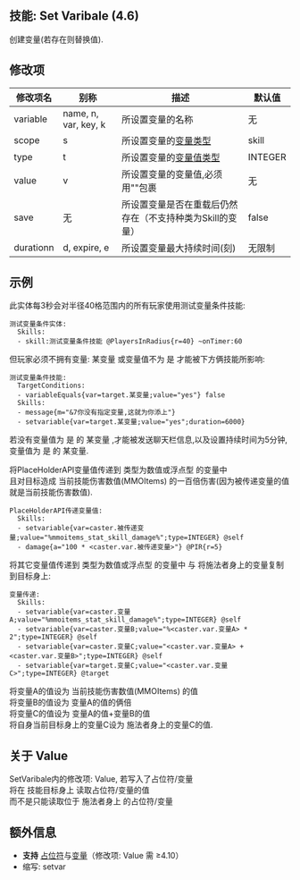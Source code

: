 技能: Set Varibale (4.6)
--------------------------

创建变量(若存在则替换值).

修改项
----------

| 修改项名 | 别称    | 描述                                                                                                    | 默认值 |
|-----------|------------|----------------------------------------------------------------------------------------------------------------|---------------|
| variable | name, n, var, key, k | 所设置变量的名称 | 无 |
| scope | s | 所设置变量的[变量类型](技能/变量#变量类型) | skill |
| type | t | 所设置变量的[变量值类型](技能/变量#变量种类) | INTEGER |
| value | v | 所设置变量的变量值,必须用""包裹 | 无 |
| save | 无 | 所设置变量是否在重载后仍然存在（不支持种类为Skill的变量） | false |
| durationn | d, expire, e | 所设置变量最大持续时间(刻) | 无限制 |

示例
--------

此实体每3秒会对半径40格范围内的所有玩家使用测试变量条件技能:

    测试变量条件实体:
      Skills:
      - skill:测试变量条件技能 @PlayersInRadius{r=40} ~onTimer:60

但玩家必须不拥有变量: 某变量 或变量值不为 是 才能被下方俩技能所影响:

    测试变量条件技能:
      TargetConditions:
      - variableEquals{var=target.某变量;value="yes"} false
      Skills:
      - message{m="&7你没有指定变量,这就为你添上"}
      - setvariable{var=target.某变量;value="yes";duration=6000}

若没有变量值为 是 的 某变量 ,才能被发送聊天栏信息,以及设置持续时间为5分钟,变量值为 是 的 某变量.

将PlaceHolderAPI变量值传递到 类型为数值或浮点型 的变量中  
且对目标造成 当前技能伤害数值(MMOItems) 的一百倍伤害(因为被传递变量的值就是当前技能伤害数值).

    PlaceHolderAPI传递变量值:
      Skills:
      - setvariable{var=caster.被传递变量;value="%mmoitems_stat_skill_damage%";type=INTEGER} @self
      - damage{a="100 * <caster.var.被传递变量>"} @PIR{r=5}

将其它变量值传递到 类型为数值或浮点型 的变量中 与 将施法者身上的变量复制到目标身上:
    
    变量传递:
      Skills:
      - setvariable{var=caster.变量A;value="%mmoitems_stat_skill_damage%";type=INTEGER} @self
      - setvariable{var=caster.变量B;value="%<caster.var.变量A> * 2";type=INTEGER} @self
      - setvariable{var=caster.变量C;value="<caster.var.变量A> + <caster.var.变量B>";type=INTEGER} @self
      - setvariable{var=target.变量C;value="<caster.var.变量C>";type=INTEGER} @target

将变量A的值设为 当前技能伤害数值(MMOItems) 的值  
将变量B的值设为 变量A的值的俩倍  
将变量C的值设为 变量A的值+变量B的值  
将自身当前目标身上的变量C设为 施法者身上的变量C的值.

关于 Value
----------

SetVaribale内的修改项: Value, 若写入了占位符/变量  
将在 技能目标身上 读取占位符/变量的值  
而不是只能读取位于 施法者身上 的占位符/变量

额外信息
-------

- **支持** [占位符](/技能/占位符)与[变量](/技能/变量)（修改项: Value 需 ≥4.10）
- 缩写: setvar